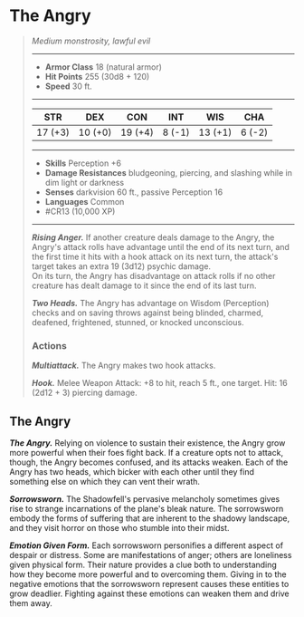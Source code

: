 # The Angry
>*Medium monstrosity, lawful evil*
>___
>- **Armor Class** 18 (natural armor)
>- **Hit Points** 255 (30d8 + 120)
>- **Speed** 30 ft.
>___
>|STR|DEX|CON|INT|WIS|CHA|
>|:---:|:---:|:---:|:---:|:---:|:---:|
>|17 (+3)|10 (+0)|19 (+4)|8 (-1)|13 (+1)|6 (-2)|
>___
>- **Skills** Perception +6
>- **Damage Resistances** bludgeoning, piercing, and slashing while in dim light or darkness
>- **Senses** darkvision 60 ft., passive Perception 16
>- **Languages** Common
>- #CR13 (10,000 XP)
>___
>***Rising Anger.*** If another creature deals damage to the Angry, the Angry's attack rolls have advantage until the end of its next turn, and the first time it hits with a hook attack on its next turn, the attack's target takes an extra 19 (3d12) psychic damage.  
>On its turn, the Angry has disadvantage on attack rolls if no other creature has dealt damage to it since the end of its last turn.  
>
>***Two Heads.*** The Angry has advantage on Wisdom (Perception) checks and on saving throws against being blinded, charmed, deafened, frightened, stunned, or knocked unconscious.  
>
>### Actions
>***Multiattack.*** The Angry makes two hook attacks.  
>
>***Hook.*** Melee Weapon Attack: +8 to hit, reach 5 ft., one target. Hit: 16 (2d12 + 3) piercing damage.

## The Angry

***The Angry.*** Relying on violence to sustain their existence, the Angry grow more powerful when their foes fight back. If a creature opts not to attack, though, the Angry becomes confused, and its attacks weaken. Each of the Angry has two heads, which bicker with each other until they find something else on which they can vent their wrath.

***Sorrowsworn.*** The Shadowfell's pervasive melancholy sometimes gives rise to strange incarnations of the plane's bleak nature. The sorrowsworn embody the forms of suffering that are inherent to the shadowy landscape, and they visit horror on those who stumble into their midst.

***Emotion Given Form.*** Each sorrowsworn personifies a different aspect of despair or distress. Some are manifestations of anger; others are loneliness given physical form. Their nature provides a clue both to understanding how they become more powerful and to overcoming them. Giving in to the negative emotions that the sorrowsworn represent causes these entities to grow deadlier. Fighting against these emotions can weaken them and drive them away.